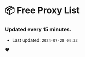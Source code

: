 # :package: Free Proxy List
### Updated every 15 minutes.

- Last updated: `2024-07-28 04:33`

:heart:
